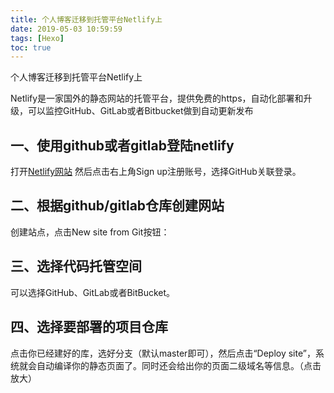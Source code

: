 ```yaml
---
title: 个人博客迁移到托管平台Netlify上
date: 2019-05-03 10:59:59
tags: [Hexo]
toc: true
---
```


个人博客迁移到托管平台Netlify上
<!--more-->
Netlify是一家国外的静态网站的托管平台，提供免费的https，自动化部署和升级，可以监控GitHub、GitLab或者Bitbucket做到自动更新发布



## 一、使用github或者gitlab登陆netlify

打开[Netlify网站](https://app.netlify.com/)
然后点击右上角Sign up注册账号，选择GitHub关联登录。

## 二、根据github/gitlab仓库创建网站

创建站点，点击New site from Git按钮：

## 三、选择代码托管空间
可以选择GitHub、GitLab或者BitBucket。

## 四、选择要部署的项目仓库
点击你已经建好的库，选好分支（默认master即可），然后点击“Deploy site”，系统就会自动编译你的静态页面了。同时还会给出你的页面二级域名等信息。（点击放大）